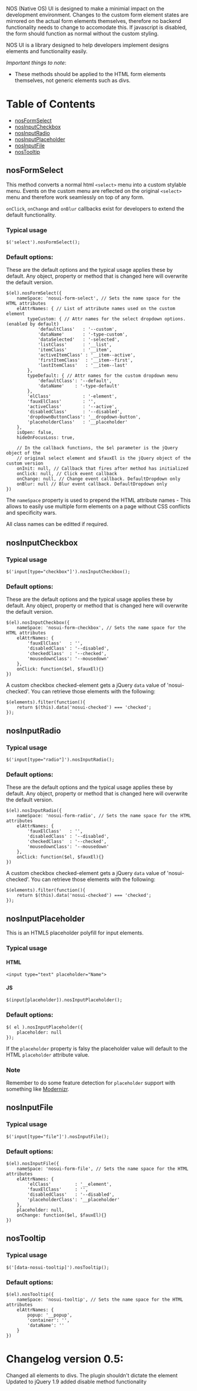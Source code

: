NOS (Native OS) UI is designed to make a minimial impact on the development environment. Changes to the custom form element states are mirrored on the actual form elements themselves, therefore no backend functionality needs to change to accomodate this. If javascript is disabled, the form should function as normal without the custom styling.

NOS UI is a library designed to help developers implement designs elements and functionality easily.

*Important things to note*:
* These methods should be applied to the HTML form elements themselves, not generic elements such as divs.

# Table of Contents
* [nosFormSelect](#nosformselect)
* [nosInputCheckbox](#nosinputcheckbox)
* [nosInputRadio](#nosinputradio)
* [nosInputPlaceholder](#nosinputplaceholder)
* [nosInputFile](#nosinputfile)
* [nosTooltip](#nostooltip)

## nosFormSelect
This method converts a normal html `<select>` menu into a custom stylable menu. Events on the custom menu are reflected on the original `<select>` menu and therefore work seamlessly on top of any form. 

`onClick`, `onChange` and `onBlur` callbacks exist for developers to extend the default functionality.

### Typical usage
	$('select').nosFormSelect();

### Default options:
These are the default options and the typical usage applies these by default. Any object, property or method that is changed here will overwrite the default version.

	$(el).nosFormSelect({
		nameSpace: 'nosui-form-select', // Sets the name space for the HTML attributes
		elAttrNames: { // List of attribute names used on the custom element
			typeCustom: { // Attr names for the select dropdown options. (enabled by default)
				'defaultClass'   : '--custom',
				'dataName'       : '-type-custom',
				'dataSelected'   : '-selected',
				'listClass'      : '__list',
				'itemClass'      : '__item', 
				'activeItemClass' : '__item--active',
				'firstItemClass'  : '__item--first',
				'lastItemClass'   : '__item--last'
			},
			typeDefault: { // Attr names for the custom dropdown menu
				'defaultClass': '--default',
				'dataName'    : '-type-default'
			},
			'elClass'            : '-element',
			'fauxElClass'        : '',
			'activeClass'        : '--active',
			'disabledClass'      : '--disabled',
			'dropdownButtonClass': '__dropdown-button',
			'placeholderClass'   : '__placeholder'
		},
		isOpen: false,
		hideOnFocusLoss: true,

		// In the callback functions, the $el parameter is the jQuery object of the 
		// original select element and $fauxEl is the jQuery object of the custom version
		onInit: null, // Callback that fires after method has initialized
		onClick: null, // Click event callback
		onChange: null, // Change event callback. DefaultDropdown only
		onBlur: null // Blur event callback. DefaultDropdown only
	})

The `nameSpace` property is used to prepend the HTML attribute names - This allows to easily use multiple form elements on a page without CSS conflicts and specificity wars.

All class names can be editted if required.

## nosInputCheckbox
### Typical usage
	$('input[type="checkbox"]').nosInputCheckbox();

### Default options:
These are the default options and the typical usage applies these by default. Any object, property or method that is changed here will overwrite the default version.

	$(el).nosInputCheckbox({
		nameSpace: 'nosui-form-checkbox', // Sets the name space for the HTML attributes
		elAttrNames: {
			'fauxElClass'   : '',
			'disabledClass' : '--disabled',
			'checkedClass'  : '--checked',
			'mousedownClass': '--mousedown'
		},
		onClick: function($el, $fauxEl){}
	})

A custom checkbox checked-element gets a jQuery `data` value of 'nosui-checked'. You can retrieve those elements with the following:

	$(elements).filter(function(){
		return $(this).data('nosui-checked') === 'checked';
	});

## nosInputRadio
### Typical usage
	$('input[type="radio"]').nosInputRadio();

### Default options:
These are the default options and the typical usage applies these by default. Any object, property or method that is changed here will overwrite the default version.

	$(el).nosInputRadio({
		nameSpace: 'nosui-form-radio', // Sets the name space for the HTML attributes
		elAttrNames: {
			'fauxElClass'   : '',
			'disabledClass' : '--disabled',
			'checkedClass'  : '--checked',
			'mousedownClass': '--mousedown'
		},
		onClick: function($el, $fauxEl){}
	})

A custom checkbox checked-element gets a jQuery `data` value of 'nosui-checked'. You can retrieve those elements with the following:

	$(elements).filter(function(){
		return $(this).data('nosui-checked') === 'checked';
	});

## nosInputPlaceholder
This is an HTML5 placeholder polyfill for input elements.

### Typical usage
#### HTML
	<input type="text" placeholder="Name">

#### JS
	$(input[placeholder]).nosInputPlaceholder();


### Default options:
	$( el ).nosInputPlaceholder({
		placeholder: null
	});

If the `placeholder` property is falsy the placeholder value will default to the HTML `placeholder` attribute value.

### Note
Remember to do some feature detection for `placeholder` support with something like [Modernizr](https://github.com/Modernizr/Modernizr).

## nosInputFile
### Typical usage
	$('input[type="file"]').nosInputFile();

### Default options:
	$(el).nosInputFile({
		nameSpace: 'nosui-form-file', // Sets the name space for the HTML attributes
		elAttrNames: {
			'elClass'         : '__element',
			'fauxElClass'     : '',
			'disabledClass'   : '--disabled',
			'placeholderClass': '__placeholder'
		},
		placeholder: null,
		onChange: function($el, $fauxEl){}
	})

## nosTooltip
### Typical usage
	$('[data-nosui-tooltip]').nosTooltip();

### Default options:
	$(el).nosTooltip({
		nameSpace: 'nosui-tooltip', // Sets the name space for the HTML attributes
		elAttrNames: {
			popup: '__popup',
			'container': '',
			'dataName': ''
		}
	})


# Changelog version 0.5:
Changed all elements to divs. The plugin shouldn't dictate the element
Updated to jQuery 1.9
added disable method functionality